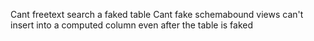 Cant freetext search a faked table
Cant fake schemabound views
can't insert into a computed column even after the table is faked
